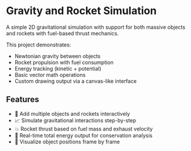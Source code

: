 # Gravity and Rocket Simulation

A simple 2D gravitational simulation with support for both massive objects and rockets with fuel-based thrust mechanics.

This project demonstrates:
- Newtonian gravity between objects
- Rocket propulsion with fuel consumption
- Energy tracking (kinetic + potential)
- Basic vector math operations
- Custom drawing output via a canvas-like interface

## Features

- 🚀 Add multiple objects and rockets interactively
- 📈 Simulate gravitational interactions step-by-step
- 💥 Rocket thrust based on fuel mass and exhaust velocity
- 🧮 Real-time total energy output for conservation analysis
- 🎨 Visualize object positions frame by frame

